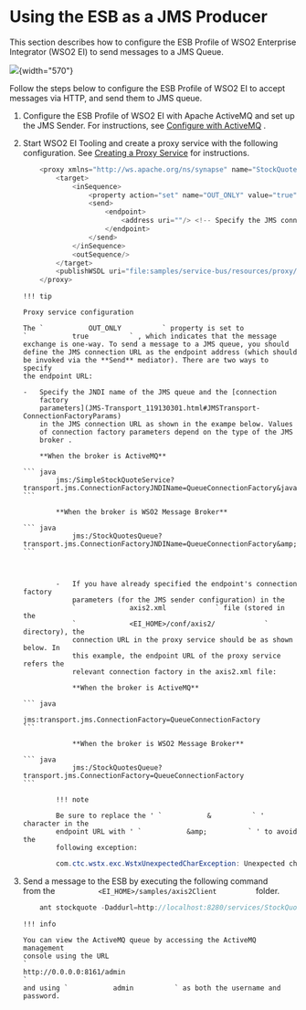 # Using the ESB as a JMS Producer

This section describes how to configure the ESB Profile of WSO2
Enterprise Integrator (WSO2 EI) to send messages to a JMS Queue.

![](attachments/33136193/33348785.png){width="570"}

Follow the steps below to configure the ESB Profile of WSO2 EI to accept
messages via HTTP, and send them to JMS queue.

1.  Configure the ESB Profile of WSO2 EI with Apache ActiveMQ and set up
    the JMS Sender. For instructions, see [Configure with
    ActiveMQ](_Configure_with_ActiveMQ_) .

2.  Start WSO2 EI Tooling and create a proxy service with the following
    configuration. See [Creating a Proxy
    Service](https://docs.wso2.com/display/EI650/Creating+a+Proxy+Service)
    for instructions.

    ``` java
        <proxy xmlns="http://ws.apache.org/ns/synapse" name="StockQuoteProxy" transports="http">
            <target>
                <inSequence>
                    <property action="set" name="OUT_ONLY" value="true"/>
                    <send>
                        <endpoint>
                            <address uri=""/> <!-- Specify the JMS connection URL here -->
                        </endpoint>
                    </send>
                </inSequence>
                <outSequence/>
            </target>
            <publishWSDL uri="file:samples/service-bus/resources/proxy/sample_proxy_1.wsdl"/>
        </proxy>
    ```

        !!! tip
    
        Proxy service configuration
    
        The `           OUT_ONLY          ` property is set to
        `           true          ` , which indicates that the message
        exchange is one-way. To send a message to a JMS queue, you should
        define the JMS connection URL as the endpoint address (which should
        be invoked via the **Send** mediator). There are two ways to specify
        the endpoint URL:
    
        -   Specify the JNDI name of the JMS queue and the [connection
            factory
            parameters](JMS-Transport_119130301.html#JMSTransport-ConnectionFactoryParams)
            in the JMS connection URL as shown in the exampe below. Values
            of connection factory parameters depend on the type of the JMS
            broker .
    
            **When the broker is ActiveMQ**
    
        ``` java
                jms:/SimpleStockQuoteService?transport.jms.ConnectionFactoryJNDIName=QueueConnectionFactory&java.naming.factory.initial=org.apache.activemq.jndi.ActiveMQInitialContextFactory&java.naming.provider.url=tcp://localhost:61616&transport.jms.DestinationType=queue
        ```
        
                **When the broker is WSO2 Message Broker**
        
        ``` java
                    jms:/StockQuotesQueue?transport.jms.ConnectionFactoryJNDIName=QueueConnectionFactory&amp;java.naming.factory.initial=org.wso2.andes.jndi.PropertiesFileInitialContextFactory&amp;java.naming.provider.url=conf/jndi.properties&transport.jms.DestinationType=queue
        ```
            
                      
            
                -   If you have already specified the endpoint's connection factory
                    parameters (for the JMS sender configuration) in the
                    `             axis2.xml            ` file (stored in the
                    `             <EI_HOME>/conf/axis2/            ` directory), the
                    connection URL in the proxy service should be as shown below. In
                    this example, the endpoint URL of the proxy service refers the
                    relevant connection factory in the axis2.xml file:
            
                    **When the broker is ActiveMQ**
            
        ``` java
                    jms:transport.jms.ConnectionFactory=QueueConnectionFactory
        ```
            
                    **When the broker is WSO2 Message Broker**
            
        ``` java
                    jms:/StockQuotesQueue?transport.jms.ConnectionFactory=QueueConnectionFactory
        ```
            
                !!! note
            
                Be sure to replace the ' `           &          ` ' character in the
                endpoint URL with ' `           &amp;          ` ' to avoid the
                following exception:
            
    ``` java
            com.ctc.wstx.exc.WstxUnexpectedCharException: Unexpected character '=' (code 61); expected a semi-colon after the reference for entity 'java.naming.factory.initial' at [row,col {unknown-source}
    ```
        

3.  Send a message to the ESB by executing the following command
    from the `           <EI_HOME>/samples/axis2Client          `
    folder.

    ``` java
        ant stockquote -Daddurl=http://localhost:8280/services/StockQuoteProxy -Dmode=placeorder -Dsymbol=WSO2
    ```

        !!! info
    
        You can view the ActiveMQ queue by accessing the ActiveMQ management
        console using the URL
        `                                                  http://0.0.0.0:8161/admin                                              `
        and using `           admin          ` as both the username and
        password.
    
